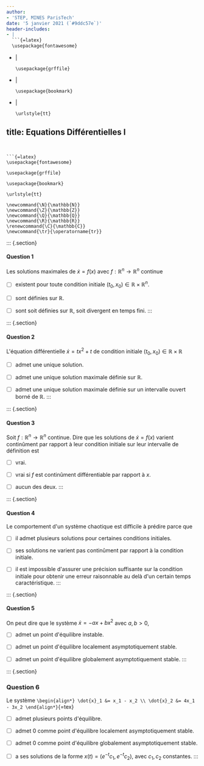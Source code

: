 ```yaml
---
author:
- 'STEP, MINES ParisTech'
date: '5 janvier 2021 (`#9ddc57e`)'
header-includes:
- |
  ```{=latex}
  \usepackage{fontawesome}
  ```
- |
  ```{=latex}
  \usepackage{grffile}
  ```
- |
  ```{=latex}
  \usepackage{bookmark}
  ```
- |
  ```{=latex}
  \urlstyle{tt}
  ```
title: Equations Différentielles I
---
```


```{=latex}
\usepackage{fontawesome}
```

```{=latex}
\usepackage{grffile}
```

```{=latex}
\usepackage{bookmark}
```

```{=latex}
\urlstyle{tt}
```

```{=tex}
\newcommand{\N}{\mathbb{N}}
\newcommand{\Z}{\mathbb{Z}}
\newcommand{\Q}{\mathbb{Q}}
\newcommand{\R}{\mathbb{R}}
\renewcommand{\C}{\mathbb{C}}
\newcommand{\tr}{\operatorname{tr}}
```
::: {.section}
#### Question 1

Les solutions maximales de $\dot{x} = f(x)$ avec
$f:\mathbb{R}^n\to\mathbb{R}^n$ continue

-   [ ] existent pour toute condition initiale
    $(t_0,x_0)\in\mathbb{R}\times \mathbb{R}^n$.

-   [ ] sont définies sur $\mathbb{R}$.

-   [ ] sont soit définies sur $\mathbb{R}$, soit divergent en temps
    fini.
:::

::: {.section}
#### Question 2

L'équation différentielle $\dot{x} = tx^2 +t$ de condition initiale
$(t_0,x_0)\in\mathbb{R}\times \mathbb{R}$

-   [ ] admet une unique solution.

-   [ ] admet une unique solution maximale définie sur $\mathbb{R}$.

-   [ ] admet une unique solution maximale définie sur un intervalle
    ouvert borné de $\mathbb{R}$.
:::

::: {.section}
#### Question 3

Soit $f: \mathbb{R}^n \to \mathbb{R}^n$ continue. Dire que les solutions
de $\dot{x}=f(x)$ varient continûment par rapport à leur condition
initiale sur leur intervalle de définition est

-   [ ] vrai.

-   [ ] vrai si $f$ est continûment différentiable par rapport à $x$.

-   [ ] aucun des deux.
:::

::: {.section}
#### Question 4

Le comportement d'un système chaotique est difficile à prédire parce que

-   [ ] il admet plusieurs solutions pour certaines conditions
    initiales.

-   [ ] ses solutions ne varient pas continûment par rapport à la
    condition initiale.

-   [ ] il est impossible d'assurer une précision suffisante sur la
    condition initiale pour obtenir une erreur raisonnable au delà d'un
    certain temps caractéristique.
:::

::: {.section}
#### Question 5

On peut dire que le système $\dot{x} = - a x + bx^2$ avec $a,b>0$,

-   [ ] admet un point d'équilibre instable.

-   [ ] admet un point d'équilibre localement asymptotiquement stable.

-   [ ] admet un point d'équilibre globalement asymptotiquement stable.
:::

::: {.section}
### Question 6

Le système `\begin{align*}
\dot{x}_1 &= x_1 - x_2 \\
\dot{x}_2 &= 4x_1 - 3x_2
\end{align*}`{=tex}

-   [ ] admet plusieurs points d'équilibre.

-   [ ] admet 0 comme point d'équilibre localement asymptotiquement
    stable.

-   [ ] admet 0 comme point d'équilibre globalement asymptotiquement
    stable.

-   [ ] a ses solutions de la forme $x(t) = (e^{-t}c_1,e^{-t}c_2)$, avec
    $c_1,c_2$ constantes.
:::
